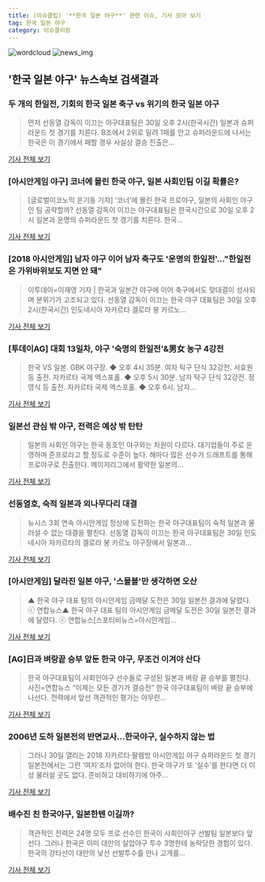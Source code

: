 ```yaml
---
title: (이슈클립) '**한국 일본 야구**' 관련 이슈, 기사 모아 보기
tag: 한국 일본 야구
category: 이슈클리핑
---
```

![wordcloud](https://s3.ap-northeast-2.amazonaws.com/lyrics101-wordcloud/2018-08-30-1535584552.png)
![news_img](https://user-images.githubusercontent.com/42597476/44507050-1206f400-a6e4-11e8-8d98-7ffbfebb353f.png)
## **'**한국 일본 야구**'** 뉴스속보 검색결과
### 두 개의 한일전, 기회의 한국 일본 축구 vs 위기의 **한국 일본 야구**

>먼저 선동열 감독이 이끄는 야구대표팀은 30일 오후 2시(한국시간) 일본과 슈퍼라운드 첫 경기를 치른다. B조에서 2위로 밀려 1패를 안고 슈퍼라운드에 나서는 한국은 이 경기에서 패할 경우 사실상 결승 진출은...

<a href="http://news20.busan.com/controller/newsController.jsp?newsId=20180830000024" target="_blank">기사 전체 보기</a>

### [아시안게임 야구] 코너에 몰린 한국 야구, 일본 사회인팀 이길 확률은?

>[글로벌이코노믹 온기동 기자] ‘코너’에 몰린 한국 프로야구, 일본의 사회인 야구인 팀 공략할까? 선동열 감독이 이끄는 야구대표팀은 한국시간으로 30일 오후 2시 일본과 운명의 슈퍼라운드 첫 경기를 치른다. 한국...

<a href="http://www.g-enews.com/ko-kr/news/article/news_all/2018083007350046464e4869c120_1/article.html" target="_blank">기사 전체 보기</a>

### [2018 아시안게임] 남자 야구 이어 남자 축구도 '운명의 한일전'…"한일전은 가위바위보도 지면 안 돼"

>이투데이=이재영 기자 | 한국과 일본간 야구에 이어 축구에서도 맞대결이 성사되며 분위기가 고조되고 있다. 선동열 감독이 이끄는 한국 야구 대표팀은 30일 오후 2시(한국시간) 인도네시아 자카르타 겔로라 붕 카르노...

<a href="http://www.etoday.co.kr/news/section/newsview.php?idxno=1657693" target="_blank">기사 전체 보기</a>

### [투데이AG] 대회 13일차, 야구 '숙명의 한일전'&男女 농구 4강전

>한국 VS 일본. GBK 야구장. ◆ 오후 4시 35분. 여자 탁구 단식 32강전. 서효원 등 출전. 자카르타 국제 엑스포홀. ◆ 오후 5시 30분. 남자 탁구 단식 32강전. 정영식 등 출전. 자카르타 국제 엑스포홀. ◆ 오후 6시. 남자...

<a href="http://star.mt.co.kr/stview.php?no=2018082914503075939" target="_blank">기사 전체 보기</a>

### 일본선 관심 밖 야구, 전력은 예상 밖 탄탄

>일본의 사회인 야구는 한국 동호인 야구와는 차원이 다르다. 대기업들이 주로 운영하며 준프로라고 할 정도로 수준이 높다. 해마다 많은 선수가 드래프트를 통해 프로야구로 진출한다. 메이저리그에서 활약한 일본의...

<a href="http://news.donga.com/3/all/20180830/91743444/1" target="_blank">기사 전체 보기</a>

### 선동열호, 숙적 일본과 외나무다리 대결

>뉴시스 3회 연속 아시안게임 정상에 도전하는 한국 야구대표팀이 숙적 일본과 물러설 수 없는 대결을 펼친다. 선동열 감독이 이끄는 한국 야구대표팀은 30일 인도네시아 자카르타의 겔로라 붕 카르노 야구장에서 일본과...

<a href="http://www.honam.co.kr/read.php3?aid=1535554800563976023" target="_blank">기사 전체 보기</a>

### [아시안게임] 달라진 일본 야구, '스몰볼'만 생각하면 오산

>▲ 한국 야구 대표 팀의 아시안게임 금메달 도전은 30일 일본전 결과에 달렸다. ⓒ 연합뉴스▲ 한국 야구 대표 팀의 아시안게임 금메달 도전은 30일 일본전 결과에 달렸다. ⓒ 연합뉴스[스포티비뉴스=아시안게임...

<a href="http://www.spotvnews.co.kr/?mod=news&act=articleView&idxno=233474" target="_blank">기사 전체 보기</a>

### [AG]日과 벼랑끝 승부 앞둔 한국 야구, 무조건 이겨야 산다

>한국 야구대표팀이 사회인야구 선수들로 구성된 일본과 벼랑 끝 승부를 펼친다. 사진=연합뉴스 “이제는 모든 경기가 결승전” 한국 야구대표팀이 벼랑 끝 승부에 나선다. 전력에서 앞선 객관적인 평가는 아무런...

<a href="http://starin.edaily.co.kr/news/newspath.asp?newsid=01403846619312240" target="_blank">기사 전체 보기</a>

### 2006년 도하 일본전의 반면교사…한국야구, 실수하지 않는 법

>그러나 30일 열리는 2018 자카르타·팔렘방 아시안게임 야구 슈퍼라운드 첫 경기 일본전에서는 그런 ‘여지’조차 없어야 한다. 한국 야구가 또 ‘실수’를 한다면 더 이상 물러설 곳도 없다. 준비하고 대비하기에 아주...

<a href="http://sports.khan.co.kr/news/sk_index.html?art_id=201808291605013&sec_id=510201&pt=nv" target="_blank">기사 전체 보기</a>

### 배수진 친 한국야구, 일본한텐 이길까?

>객관적인 전력은 24명 모두 프로 선수인 한국이 사회인야구 선발팀 일본보다 앞선다. 그러나 한국은 이미 대만의 실업야구 투수 3명한테 농락당한 경험이 있다. 한국의 강타선이 대만의 낯선 선발투수를 만나 고개를...

<a href="http://www.hani.co.kr/arti/sports/baseball/859747.html" target="_blank">기사 전체 보기</a>


